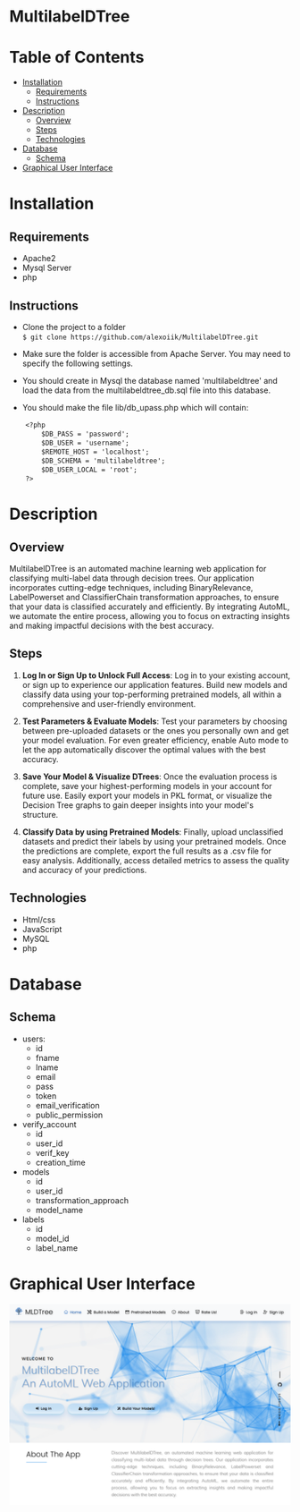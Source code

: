 # MultilabelDTree

Table of Contents
=================
   * [Installation](#installation)
      * [Requirements](#requirements)
      * [Instructions](#instructions)
   * [Description](#description)
       * [Overview](#overview)
       * [Steps](#steps)
       * [Technologies](#technologies)
   * [Database](#database)
       * [Schema](#schema)
   * [Graphical User Interface](#graphical-user-interface)

# Installation

## Requirements

* Apache2
* Mysql Server
* php

## Instructions

* Clone the project to a folder <br/>
  `$ git clone https://github.com/alexoiik/MultilabelDTree.git`

 * Make sure the folder is accessible from Apache Server. You may need to specify the following settings.

 * You should create in Mysql the database named 'multilabeldtree' and load the data from the multilabeldtree_db.sql file into this database.

 * You should make the file lib/db_upass.php which will contain:
```
    <?php
        $DB_PASS = 'password';
        $DB_USER = 'username';
        $REMOTE_HOST = 'localhost';
        $DB_SCHEMA = 'multilabeldtree';
        $DB_USER_LOCAL = 'root';
    ?>
```

# Description

## Overview

MultilabelDTree is an automated machine learning web application for classifying multi-label data through decision trees. Our application incorporates cutting-edge techniques, including BinaryRelevance, LabelPowerset and ClassifierChain transformation approaches, to ensure that your data is classified accurately and efficiently. By integrating AutoML, we automate the entire process, allowing you to focus on extracting insights and making impactful decisions with the best accuracy.

## Steps

1. **Log In or Sign Up to Unlock Full Access**: Log in to your existing account, or sign up to experience our application features. Build new models and classify data using your top-performing pretrained models, all within a comprehensive and user-friendly environment.

2. **Test Parameters & Evaluate Models**: Test your parameters by choosing between pre-uploaded datasets or the ones you personally own and get your model evaluation. For even greater efficiency, enable Auto mode to let the app automatically discover the optimal values with the best accuracy.
  
4. **Save Your Model & Visualize DTrees**: Once the evaluation process is complete, save your highest-performing models in your account for future use. Easily export your models in PKL format, or visualize the Decision Tree graphs to gain deeper insights into your model's structure.

5. **Classify Data by using Pretrained Models**: Finally, upload unclassified datasets and predict their labels by using your pretrained models. Once the predictions are complete, export the full results as a .csv file for easy analysis. Additionally, access detailed metrics to assess the quality and accuracy of your predictions.

## Technologies

* Html/css
* JavaScript
* MySQL
* php

# Database

## Schema

  - users:
      - id
      - fname
      - lname
      - email
      - pass
      - token
      - email_verification
      - public_permission
  - verify_account
      - id
      - user_id
      - verif_key
      - creation_time
  - models
      - id
      - user_id
      - transformation_approach
      - model_name
  - labels
      - id
      - model_id
      - label_name

# Graphical User Interface

![MultilabelDTree](/src/assets/img/MultilabelDTree.png?raw=true "MultilabelDTree")